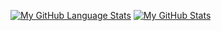 [![My GitHub Language Stats](https://github-readme-stats.vercel.app/api/top-langs/?username=paseto&langs_count=5&theme=tokyonight)]()
[![My GitHub Stats](https://github-readme-stats.vercel.app/api/?username=paseto&count_private=true&theme=tokyonight&showicons=true)]()
